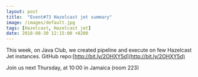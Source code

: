 ```yaml
---
layout: post
title:  "Event#73 Hazelcast jet summary"
image: /images/default.jpg
tags: [Hazelcast, Hazelcast jet]
date: 2018-08-30 12:15:00 +0200
---
```


This week, on Java Club, we created pipeline and execute on few Hazelcast Jet instances. GitHub repo:[http://bit.ly/2OHXY5d](http://bit.ly/2OHXY5d)

Join us next Thursday, at 10:00 in Jamaica (room 223)
